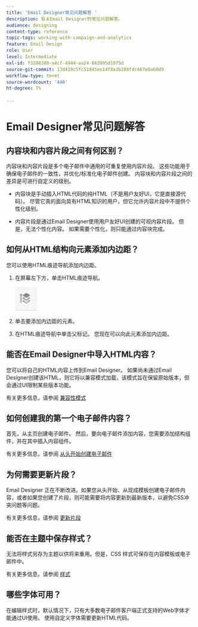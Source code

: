 ```yaml
---
title: 'Email Designer常见问题解答 '
description: 有关Email Designer的常见问题解答。
audience: designing
content-type: reference
topic-tags: working-with-campaign-and-analytics
feature: Email Design
role: User
level: Intermediate
exl-id: f3208380-a4cf-4944-aa24-883995d1075d
source-git-commit: 13d419c5fc51845ee14f8a3b288f4c467e0a60d9
workflow-type: tm+mt
source-wordcount: '440'
ht-degree: 7%

---
```


# Email Designer常见问题解答

## 内容块和内容片段之间有何区别？

内容块和内容片段是多个电子邮件中通用的可重复使用内容片段。 这些功能用于确保电子邮件的一致性，并优化/标准化电子邮件创建。 内容块和内容片段之间的差异是可进行自定义的级别。

* 内容块是手动插入HTML代码的纯HTML（不是用户友好UI，它是直接源代码）。 尽管它真的面向具有HTML知识的用户，但它允许内容片段中不提供个性化级别。

* 内容片段是通过Email Designer使用用户友好UI创建的可视内容片段。 但是，无法个性化内容。 如果需要个性化，则只能通过内容块完成。

## 如何从HTML结构向元素添加内边距？

您可以使用HTML痕迹导航添加内边距。

1. 在屏幕左下方，单击HTML痕迹导航。

   ![](assets/do-not-localize/breadcrumb.png)

1. 单击要添加内边距的元素。
1. 在HTML痕迹导航中单击父标记。
您现在可以向此元素添加内边距。

## 能否在Email Designer中导入HTML内容？

您可以将自己的HTML内容上传到Email Designer。 如果尚未通过Email Designer创建该HTML，则它将以兼容模式加载，该模式旨在保留原始版本，但会通过UI限制某些版本功能。

有关更多信息，请参阅 [兼容性模式](../../designing/using/using-existing-content.md#compatibility-mode)

## 如何创建我的第一个电子邮件内容？

首先，从主页创建电子邮件。
然后，要向电子邮件添加内容，您需要添加结构组件，并在其中插入内容组件。

有关更多信息，请参阅 [从头开始创建电子邮件](../../designing/using/quick-start.md#from-scratch-email)

## 为何需要更新片段？

Email Designer 正在不断改进。如果您从头开始、从现成模板创建电子邮件内容，或者如果您创建了片段，则可能需要将内容更新到最新版本，以避免CSS冲突问题等问题。

有关更多信息，请参阅 [更新片段](../../designing/using/designing-content-in-adobe-campaign.md#email-designer-updates)

## 能否在主题中保存样式？

无法将样式另存为主题以供将来重用。但是，CSS 样式可保存在内容模板或电子邮件中。

有关更多信息，请参阅 [样式](../../designing/using/styles.md)

## 哪些字体可用？

在编辑样式时，默认情况下，只有大多数电子邮件客户端正式支持的Web字体才能通过UI使用。 使用自定义字体需要更新HTML代码。
